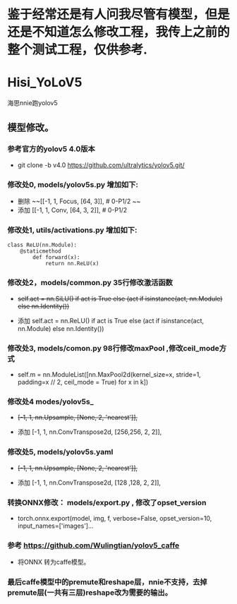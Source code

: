 # 鉴于经常还是有人问我尽管有模型，但是还是不知道怎么修改工程，我传上之前的整个测试工程，仅供参考.

# Hisi_YoLoV5
海思nnie跑yolov5

## 模型修改。
### 参考官方的yolov5 4.0版本
+ git clone -b v4.0 https://github.com/ultralytics/yolov5.git/ 

### 修改处0, models/yolov5s.py  增加如下:

+    删除 ~~[[-1, 1, Focus, [64, 3]],  # 0-P1/2 ~~
+   添加 [[-1, 1, Conv, [64, 3, 2]],  # 0-P1/2

### 修改处1, utils/activations.py  增加如下:
    class ReLU(nn.Module): 
        @staticmethod
            def forward(x):
                return nn.ReLU(x)

### 修改处2，models/common.py 35行修改激活函数
+    ~~self.act = nn.SiLU() if act is True else (act if isinstance(act, nn.Module) else nn.Identity())~~

+    添加 self.act = nn.ReLU() if act is True else (act if isinstance(act, nn.Module) else nn.Identity())


### 修改处3, models/comon.py 98行修改maxPool ,修改ceil_mode方式
+    self.m = nn.ModuleList([nn.MaxPool2d(kernel_size=x, stride=1, padding=x // 2, ceil_mode = True) for x in k])

### 修改处4 modes/yolov5s_
+   ~~[-1, 1, nn.Upsample, [None, 2, 'nearest']],~~

+   添加 [-1, 1, nn.ConvTranspose2d, [256,256, 2, 2]],

### 修改处5, models/yolov5s.yaml
+   ~~[-1, 1, nn.Upsample, [None, 2, 'nearest']],~~

+   添加 [-1, 1, nn.ConvTranspose2d, [128 ,128, 2, 2]],

### 转换ONNX修改： models/export.py , 修改了opset_version
+    torch.onnx.export(model, img, f, verbose=False, opset_version=10, input_names=['images']...

### 参考 https://github.com/Wulingtian/yolov5_caffe
+    将ONNX 转为caffe模型。

### 最后caffe模型中的premute和reshape层，nnie不支持，去掉premute层(一共有三层)reshape改为需要的输出。
